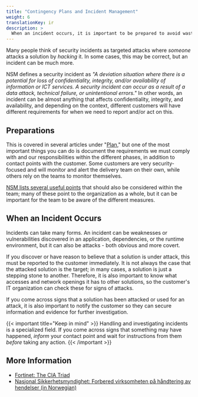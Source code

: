 ```yaml
---
title: "Contingency Plans and Incident Management"
weight: 6
translationKey: ir
description: >
  When an incident occurs, it is important to be prepared to avoid wasting valuable time on activities that should have been ready in advance. Who should be notified, who is responsible, and who can help?
---
```


Many people think of security incidents as targeted attacks where _someone_ attacks a solution by _hacking_ it. In some cases, this may be correct, but an incident can be much more.

NSM defines a security incident as _"A deviation situation where there is a potential for loss of confidentiality, integrity, and/or availability of information or ICT services. A security incident can occur as a result of a data attack, technical failure, or unintentional errors."_ In other words, an incident can be almost anything that affects confidentiality, integrity, and availability, and depending on the context, different customers will have different requirements for when we need to report and/or act on this.

## Preparations
This is covered in several articles under "[Plan](plan/)," but one of the most important things you can do is document the requirements we must comply with and our responsibilities within the different phases, in addition to contact points with the customer. Some customers are very security-focused and will monitor and alert the delivery team on their own, while others rely on the teams to monitor themselves.

[NSM lists several useful points](https://nsm.no/regelverk-og-hjelp/rad-og-anbefalinger/grunnprinsipper-for-ikt-sikkerhet/handtere-og-gjenopprette/forbered-virksomheten-pa-handtering-av-hendelser/) that should also be considered within the team; many of these point to the organization as a whole, but it can be important for the team to be aware of the different measures.

## When an Incident Occurs
Incidents can take many forms. An incident can be weaknesses or vulnerabilities discovered in an application, dependencies, or the runtime environment, but it can also be attacks - both obvious and more covert.

If you discover or have reason to believe that a solution is under attack, this must be reported to the customer immediately. It is not always the case that the attacked solution is the target; in many cases, a solution is just a stepping stone to another. Therefore, it is also important to know what accesses and network openings it has to other solutions, so the customer's IT organization can check these for signs of attacks.

If you come across signs that a solution has been attacked or used for an attack, it is also important to notify the customer so they can secure information and evidence for further investigation.

{{< important title="Keep in mind" >}}
Handling and investigating incidents is a specialized field. If you come across signs that something may have happened, <em>inform</em> your contact point and wait for instructions from them <em>before</em> taking any action.
{{< /important >}}


## More Information
* [Fortinet: The CIA Triad](https://www.fortinet.com/resources/cyberglossary/cia-triad)
* [Nasjonal Sikkerhetsmyndighet: Forbered virksomheten på håndtering av hendelser (in Norwegian)](https://nsm.no/regelverk-og-hjelp/rad-og-anbefalinger/grunnprinsipper-for-ikt-sikkerhet/handtere-og-gjenopprette/forbered-virksomheten-pa-handtering-av-hendelser/)
